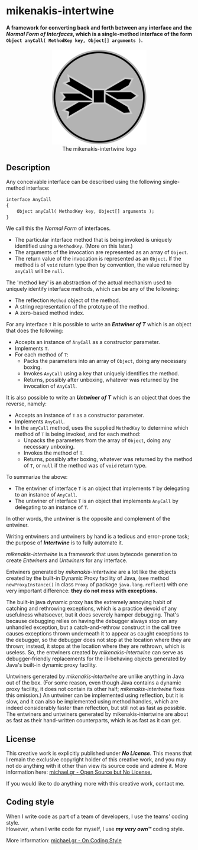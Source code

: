 # mikenakis-intertwine
#### A framework for converting back and forth between any interface and the _Normal Form of Interfaces_, which is a single-method interface of the form `Object anyCall( MethodKey key, Object[] arguments )`.

<p align="center">
<img title="mikenakis-intertwine logo" src="mikenakis-intertwine.svg" width="256"/><br/>
The mikenakis-intertwine logo<br/>
</p>

## Description
                                                                                                                   
Any conceivable interface can be described using the following single-method interface:

    interface AnyCall
    {
        Object anyCall( MethodKey key, Object[] arguments );
    }

We call this the _Normal Form_ of interfaces.
- The particular interface method that is being invoked is uniquely identified using a `MethodKey`. (More on this later.)
- The arguments of the invocation are represented as an array of `Object`.
- The return value of the invocation is represented as an `Object`. If the method is of `void` return type then by convention, the value returned by `anyCall` will be `null`.   

The 'method key' is an abstraction of the actual mechanism used to uniquely identify interface methods, which can be any of the following: 
- The reflection `Method` object of the method.
- A string representation of the prototype of the method.
- A zero-based method index. 

For any interface `T` it is possible to write an **_Entwiner of T_** which is an object that does the following:
- Accepts an instance of `AnyCall` as a constructor parameter.
- Implements `T`.
- For each method of `T`:
  - Packs the parameters into an array of `Object`, doing any necessary boxing.
  - Invokes `AnyCall` using a key that uniquely identifies the method.
  - Returns, possibly after unboxing, whatever was returned by the invocation of `AnyCall`.

It is also possible to write an **_Untwiner of T_** which is an object that does the reverse, namely:
- Accepts an instance of `T` as a constructor parameter.
- Implements `AnyCall`.
- In the `anyCall` method, uses the supplied `MethodKey` to determine which method of `T` is being invoked, and for each method:
  - Unpacks the parameters from the array of `Object`, doing any necessary unboxing.
  - Invokes the method of `T`.
  - Returns, possibly after boxing, whatever was returned by the method of `T`, or `null` if the method was of `void` return type.

To summarize the above:
- The entwiner of interface `T` is an object that implements `T` by delegating to an instance of `AnyCall`.
- The untwiner of interface `T` is an object that implements `AnyCall` by delegating to an instance of `T`.

In other words, the untwiner is the opposite and complement of the entwiner.  

Writing entwiners and untwiners by hand is a tedious and error-prone task; the purpose of **_Intertwine_** is to fully automate it.

*mikenakis-intertwine* is a framework that uses bytecode generation to create _Entwiners_ and _Untwiners_ for any interface.

Entwiners generated by *mikenakis-intertwine* are a lot like the objects created by the built-in Dynamic Proxy facility of Java, (see method `newProxyInstance()` in class `Proxy` of package `java.lang.reflect`) with one very important difference: **they do not mess with exceptions.**

The built-in java dynamic proxy has the extremely annoying habit of catching and rethrowing exceptions, which is a practice devoid of any usefulness whatsoever, but it does severely hamper debugging. That's because debugging relies on having the debugger always stop on any unhandled exception, but a catch-and-rethrow construct in the call tree causes exceptions thrown underneath it to appear as caught exceptions to the debugger, so the debugger does not stop at the location where they are thrown; instead, it stops at the location where they are rethrown, which is useless. So, the entwiners created by *mikenakis-intertwine* can serve as debugger-friendly replacements for the ill-behaving objects generated by Java's built-in dynamic proxy facility.     

Untwiners generated by *mikenakis-intertwine* are unlike anything in Java out of the box. (For some reason, even though Java contains a dynamic proxy facility, it does not contain its other half; *mikenakis-intertwine* fixes this omission.)  An untwiner can be implemented using reflection, but it is slow, and it can also be implemented using method handles, which are indeed considerably faster than reflection, but still not as fast as possible. The entwiners and untwiners generated by mikenakis-intertwine are about as fast as their hand-written counterparts, which is as fast as it can get.    

## License

This creative work is explicitly published under ***No License***. This means that I remain the exclusive copyright holder of this creative work, and you may not do anything with it other than view its source code and admire it. More information here: [michael.gr - Open Source but No License.](https://blog.michael.gr/2018/04/open-source-but-no-license.html)

If you would like to do anything more with this creative work, contact me.

## Coding style

When I write code as part of a team of developers, I use the teams' coding style.  
However, when I write code for myself, I use _**my very own™**_ coding style.

More information: [michael.gr - On Coding Style](http://blog.michael.gr/2018/04/on-coding-style.html)
